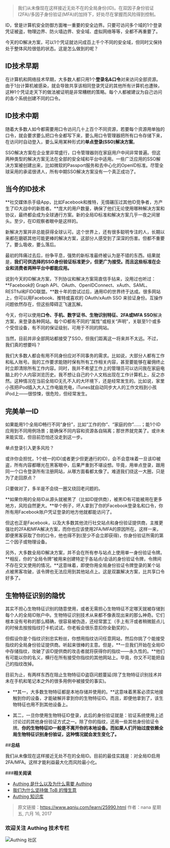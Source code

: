 
> 我们从未像现在这样接近无处不在的全局身份(ID)。在双因子身份验证(2FA)/多因子身份验证(MFA)的加持下，好处尽在掌握而风险得到控制。

<!-- more -->

ID，曾是计算机安全防御方面唯一重要的安全边界。只要可访问多个域的1个登录凭证被盗，物理边界、防火墙边界、安全域、虚拟网络等等，全都不再重要了。

今天的ID解决方案，可以1个凭证就访问成百上千个不同的安全域，但同时又保持处于整体风险很低的状态。这是怎么做到的呢？

## **ID技术早期**

在计算机和网络技术早期，大多数人都只用1个**登录名&口令**对来访问全部资源。由于1台计算机被感染，就会导致共享该相同登录凭证的其他所有计算机也遭殃，这种1个凭证走天下的做法被证明是非常糟糕的策略。每个人都被建议为自己访问的各个系统创建不同的口令。

## **ID技术中期**

随着大多数人如今都需要用口令访问几十上百个不同资源，若要每个资源用单独的口令，就会要求要么把口令全都写下来，要么用口令管理器把所有口令存储下来，在访问时自动登入，要么采用某种形式的**单点登录(SSO)解决方案**。

SSO解决方案在企业里非常盛行，口令管理器则在家庭用户中间非常普遍。但这两种类型的解决方案无法在全部的安全域和平台中适用。一些广泛应用的SSO解决方案被创建出来，比如微软的Passport服务和去中心化的OpenID标准。尽管全球采用的承诺很诱人，所有中期SSO解决方案没有一个真正成功了。

## **当今的ID技术**

**社交媒体杀手级App，比如Facebook和推特，无情碾压过其他ID竞争者，方产生了ID大战中的新胜者。**庞大的用户数量，确保了他们无论使用哪种解决方案和协议，最终都会成为全球通行方案。新的全局ID标准和解决方案几乎一夜之间冒头。至少，在ID观察者眼中是这样的。

新解决方案并非总能获得全球认可。这个世界上，还有很多聪明专注的人，长期以来都在磨砺其他可能更棒的解决方案，这部分人感受到了深深的伤害。但都不重要了。要么吸收，要么落后。

最初的阵痛过去后，纷争平息，强势的新标准最终被认为是不错的东西。结果就是，**我们可供选择的SSO身份验证标准更少，但更广为接受。而且这些标准在企业和消费者两种平台中都能应用。**

说到今天的ID解决方案，下列协议和解决方案简直信手拈来，没用过也听过：**Facebook的 Graph API、OAuth、OpenIDConnect、xAuth、SAML、RESTful和FIDO联盟。**数十年的尝试过后，通用ID的世界终于达成。很多网站上，你可以用Facebook、推特或喜欢的 OAuth/xAuth SSO 来验证身份。互操作问题依然存在，但这些障碍正飞速瓦解。

今天，你可以使用**口令、手机、数字证书、生物识别特征、2FA或MFA SSO**解决方案，来登录各种网站。每个ID都有不同的“属性”或相关“声明”，关联至1个或多个受信设备，有不同的保证级别，可用于不同的网站。

当然，目前并非全部网站都接受了SSO，但我们距离这一将来并不太远。不过，我们真的想要吗？

我们大多数人都会有用不同身份应对不同事务的需求。比如说，大部分人都有工作和私人账号。我的工作要求能随时保有所有工作相关内容，甚至要能够在雇佣终止时立即清除所有工作内容。同时，我并不希望工作上的管理员可以访问我在家庭电脑上的个人内容浏览历史。我不想让自己的个人文档出现在工作计算机上，反之亦然。这种情况在当前全局ID无孔不入的大环境下，还是经常发生的。比如说，家里小孩把iPod插入大人工作电脑充电，iTunes就自动同步大人的工作文档到小孩iPod上——很惊悚，很危险，但经常发生。

## **完美单一ID**

如果能用1个全局ID畅行不同“身份”，比如“工作的你”、“家庭的你”……；能1个ID应用到不同用例场景；能确保不同内容和资源各自隔离；那世界就完美了。或许未来能实现，但目前恐怕还没走到这一步。

单点登录引入更多风险？

或许你会担忧，1个统一的ID(或者更少但更通行的ID)，会不会意味着一旦该ID被盗，所有内容都曝光在黑客眼中，后果严重到不堪设想。毕竟，用单点登录，跟用同一个口令登录所有注册网站，从哪方面看都太像了。难道我们绕这一大圈，只是为了走回原点？

只要做对了，多半是不会绕一圈又绕回老问题的。

**如果你用的全局ID从源头就被黑了（比如ID提供商），被黑ID有可能被用在更多地方，风险自然更大。**举个例子，坏人拿到了你的Facebook登录名和口令，你所有用Facebook账户凭证登录的地方他就都能访问了。

但这也正是Facebook，以及大多数其他流行社交站点和身份验证提供商，主推更强壮的2FA和MFA解决方案，而你也应该使用2FA/MFA的原因所在。这样一来，即便黑客获取了你的口令，他也得不到(至少不会立即获得)，你身份验证所需的第二个因子或物理设备。

另外，大多数全局ID解决方案，并不会在所有参与站点上使用单一身份验证令牌。**相反，你的“全局令牌”被用来创建特定于各站点/会话的身份验证令牌，令牌间不存在交叉使用的情况。**这意味着，即使你用全局身份验证令牌登录的某个站点被黑客攻破，该令牌也无法应用到其他站点上。这是双赢解决方案，比共享口令好多了。

## **生物特征识别的隐忧**

其实不担心生物特征识别的随意使用，或者无需担心生物特征不定哪天就被存储到每个人的全局ID账户中。生物特征识别技术从来都不像表现出来的那么神奇。它们根本没有号称的那么精确，很容易被伪造，还经常罢工（手上有汗或者稍微脏点儿的时候去按按指纹打卡机试试，你老板会很乐意扣你全勤奖的）。

但假设你是个指纹识别忠实粉丝，你想用指纹访问任意网站，然后你挑了个能接受指纹的全局身份验证提供商。听起来很棒的主意。但是，**一旦我们开始在全局ID中存储指纹，攻破了该ID提供商的攻击者就将获得你的指纹——永久性的。**他们有可能以你的名义，横行在所有接受你指纹的其他网站上。毕竟，你又不可能把自己的指纹改掉。

目前为止，有两样东西在阻止生物特征ID盗窃问题蔓延(除了生物特征识别技术并未在手机和笔记本之外的很多用例中被接受的事实)。

* **其一，大多数生物特征都是本地存储并使用的。**这意味着黑客必须实地接触到你的设备，才能破解并拿到你的生物特征ID。而且，即便他拿到了，该生物特征也用不到其他设备上。

* 其二，一旦你使用生物特征ID登录，此后的身份验证就是：验证系统使用上述讨论过的其他身份验证方式之一。除了你的指纹，还用一些其他身份验证令牌。**你的生物特征ID一般是不离开你的本地设备。而如果人们开始过度依赖全局生物特征识别身份验证，这种情况就会发生变化了。**

##**总结**

我们从未像现在这样接近无处不在的全局ID。目前的最佳实践是：对全局ID启用2FA/MFA。这样才能利益最大化而风险最小化。



###**相关阅读**
* [Authing 是什么以及为什么需要 Authing](https://authing.cn/blog//Authing%E6%98%AF%E4%BB%80%E4%B9%88%E4%BB%A5%E5%8F%8A%E4%B8%BA%E4%BB%80%E4%B9%88%E9%9C%80%E8%A6%81Authing.html)
* [我们为什么坚持做 ToB 的慢生意](https://authing.cn/blog//我们为什么坚持做ToB的慢生意.html)
* [Authing 知识库](https://learn.authing.cn/authing/)

> 原文链接：https://www.aqniu.com/learn/25990.html  作者：nana 星期五, 六月 16, 2017

### 欢迎关注 Authing 技术专栏
![Authing 社区](https://cdn.authing.cn/blog/Authing_mini.jpg)